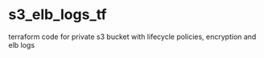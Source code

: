 # s3_elb_logs_tf
terraform code for private s3 bucket with lifecycle policies, encryption and elb logs
